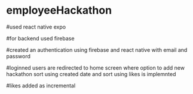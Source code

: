 # employeeHackathon

#used react native expo

#for backend used firebase 

#created an authentication using firebase and react native with email and password

#loginned users are redirected to home screen where option to add new hackathon sort using created date and sort using likes is implemnted

#likes added as incremental 

